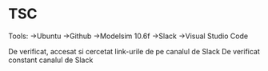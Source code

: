 # TSC

Tools:
 ->Ubuntu
 ->Github
 ->Modelsim 10.6f
 ->Slack
 ->Visual Studio Code

De verificat, accesat si cercetat link-urile de pe canalul de Slack
De verificat constant canalul de Slack

